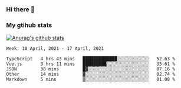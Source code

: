 ### Hi there 👋

### My gtihub stats

[![Anurag's github stats](https://github-readme-stats.vercel.app/api?username=gaozhidong)](https://github.com/gaozhidong/github-readme-stats)

<!--START_SECTION:waka-->
```text
Week: 10 April, 2021 - 17 April, 2021

TypeScript   4 hrs 43 mins   █████████████░░░░░░░░░░░░   52.63 % 
Vue.js       3 hrs 11 mins   █████████░░░░░░░░░░░░░░░░   35.61 % 
JSON         38 mins         █▓░░░░░░░░░░░░░░░░░░░░░░░   07.16 % 
Other        14 mins         ▓░░░░░░░░░░░░░░░░░░░░░░░░   02.74 % 
Markdown     5 mins          ▒░░░░░░░░░░░░░░░░░░░░░░░░   01.08 % 
```
<!--END_SECTION:waka-->